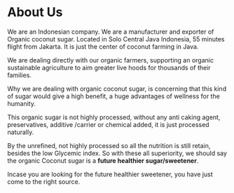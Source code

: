 # About Us
We are an Indonesian company. We are  a manufacturer and exporter of  Organic coconut sugar. Located in Solo Central Java Indonesia, 55 minutes flight from Jakarta. It is just the center of coconut farming in Java. 

We are dealing directly with our organic farmers,  supporting an organic sustainable agriculture to aim  greater live hoods for thousands of their families. 

Why we are dealing with organic coconut sugar, is concerning that this kind of sugar would give a high benefit, a huge advantages of wellness for the humanity.

This organic sugar is not highly processed, without any anti caking agent, preservatives, additive /carrier or chemical added, it is just  processed naturally.

By the unrefined, not highly processed so all the nutrition is still retain, besides the low Glycemic index. So with these all superiority, we should say the organic Coconut sugar is a **future healthier sugar/sweetener**. 

Incase you are looking for the future healthier sweetener, you have just come to the right source.